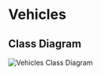# Vehicles

## Class Diagram

![Vehicles Class Diagram](https://github.com/discospiff/Vehicles2022mvn/blob/master/VehicleClassDiagram.drawio.png)
